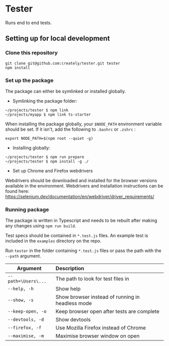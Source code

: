 # Tester

Runs end to end tests.

## Setting up for local development

### Clone this repository

```shell
git clone git@github.com:creately/tester.git tester
npm install
```

### Set up the package

The package can either be symlinked or installed globally.

- Symlinking the package folder:
```shell
~/projects/tester $ npm link
~/projects/myapp $ npm link ts-starter
```

When installing the package globally, your `$NODE_PATH` environment variable should be set. If it isn't, add the following to `.bashrc` or `.zshrc` :
```
export NODE_PATH=$(npm root --quiet -g)
```

- Installing globally:
```shell
~/projects/tester $ npm run prepare
~/projects/tester $ npm install -g ./
```

- Set up Chrome and Firefox webdrivers

Webdrivers should be downloaded and installed for the browser versions available in the environment. Webdrivers and installation instructions can be found here: https://selenium.dev/documentation/en/webdriver/driver_requirements/


### Running package

The package is written in Typescript and needs to be rebuilt after making any changes using `npm run build`.

Test specs should be contained in `*.test.js` files. An example test is included in the `examples` directory on the repo.

Run `tester` in the folder containing `*.test.js` files or pass the path with the `--path` argument.

| Argument             | Description                                            |
| ---------------------|:-------------------------------------------------------| 
| `--path=\Users\...`  | The path to look for test files in                     |
| `--help, -h`         | Show help                                              | 
| `--show, -s`         | Show browser instead of running in headless mode       | 
| `--keep-open, -o`    | Keep browser open after tests are complete             | 
| `--devtools, -d`     | Show devtools                                          | 
| `--firefox, -f`      | Use Mozilla Firefox instead of Chrome                  | 
| `--maximise, -m`     | Maximise browser window on open                        | 